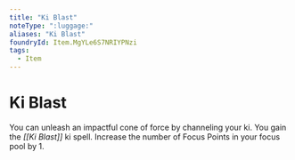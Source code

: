 ```yaml
---
title: "Ki Blast"
noteType: ":luggage:"
aliases: "Ki Blast"
foundryId: Item.MgYLe6S7NRIYPNzi
tags:
  - Item
---
```


# Ki Blast

You can unleash an impactful cone of force by channeling your ki. You gain the _[[Ki Blast]]_ ki spell. Increase the number of Focus Points in your focus pool by 1.
